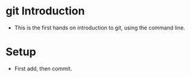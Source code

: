 # git Introduction

- This is the first hands on introduction to git, using the command line.

# Setup
- First add, then commit.

